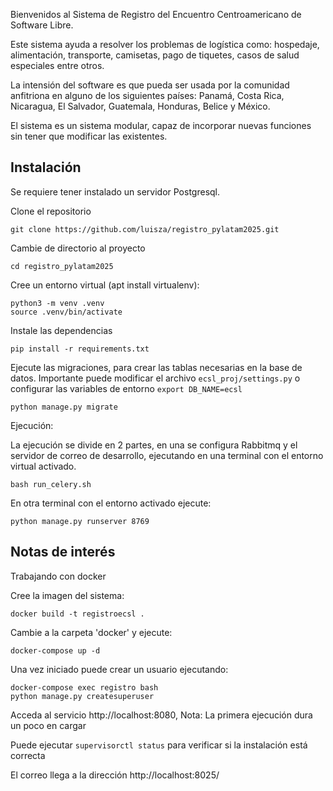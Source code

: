 Bienvenidos al Sistema de Registro del Encuentro Centroamericano de Software Libre.

Este sistema ayuda a resolver los problemas de logística como: hospedaje, alimentación, transporte, camisetas, pago de tiquetes, casos de salud especiales entre otros.

La intensión del software es que pueda ser usada por la comunidad anfitriona en alguno de los siguientes países: Panamá, Costa Rica, Nicaragua, El Salvador, Guatemala, Honduras, Belice y México.

El sistema es un sistema modular, capaz de incorporar nuevas funciones sin tener que modificar las existentes.

## Instalación

Se requiere tener instalado un servidor Postgresql.

Clone el repositorio 

`git clone https://github.com/luisza/registro_pylatam2025.git`

Cambie de directorio al proyecto

`cd registro_pylatam2025`

Cree un entorno virtual (apt install virtualenv):

```   
python3 -m venv .venv
source .venv/bin/activate
```

Instale las dependencias 

`pip install -r requirements.txt`

Ejecute las migraciones, para crear las tablas necesarias en la base de datos.
Importante puede modificar el archivo `ecsl_proj/settings.py` o configurar las variables de entorno `export DB_NAME=ecsl`

`python manage.py migrate`

Ejecución: 

La ejecución se divide en 2 partes, en una se configura Rabbitmq y el servidor de correo de desarrollo, ejecutando en una terminal con el entorno virtual activado.

`bash run_celery.sh`

En otra terminal con el entorno activado ejecute:

`python manage.py runserver 8769`

## Notas de interés 


Trabajando con docker 

Cree la imagen del sistema: 

`docker build -t registroecsl .`

Cambie a la carpeta 'docker' y ejecute:

`docker-compose up -d`

Una vez iniciado puede crear un usuario ejecutando:

```
docker-compose exec registro bash
python manage.py createsuperuser
```

Acceda al servicio http://localhost:8080, Nota: La primera ejecución dura un poco en cargar

Puede ejecutar `supervisorctl status` para verificar si la instalación está correcta

El correo llega a la dirección http://localhost:8025/
